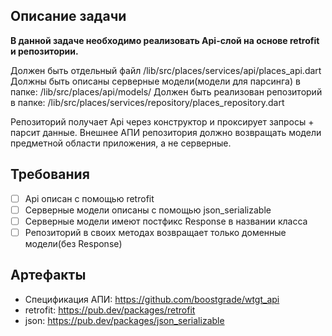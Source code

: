 ## Описание задачи

**В данной задаче необходимо реализовать  Api-слой на основе retrofit и репозитории.**

Должен быть отдельный файл /lib/src/places/services/api/places_api.dart
Должны быть описаны серверные модели(модели для парсинга) в папке: /lib/src/places/api/models/
Должен быть реализован репозиторий в папке:
/lib/src/places/services/repository/places_repository.dart

Репозиторий получает Api через конструктор и проксирует запросы + парсит данные. Внешнее АПИ репозитория должно возвращать модели предметной области приложения, а не серверные.


## Требования

* [ ] Api описан с помощью retrofit
* [ ] Серверные модели описаны с помощью json_serializable
* [ ] Серверные модели имеют постфикс Response в названии класса
* [ ] Репозиторий в своих методах возвращает только доменные модели(без Response)

## Артефакты

- Спецификация АПИ: https://github.com/boostgrade/wtgt_api
- retrofit: https://pub.dev/packages/retrofit
- json: https://pub.dev/packages/json_serializable

 